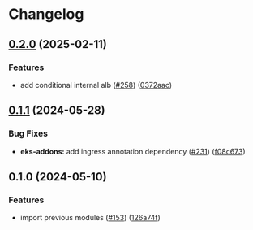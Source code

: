 # Changelog

## [0.2.0](https://github.com/kloia/platform-modules/compare/aws-eks-addons-v0.1.1...aws-eks-addons-v0.2.0) (2025-02-11)


### Features

* add conditional internal alb ([#258](https://github.com/kloia/platform-modules/issues/258)) ([0372aac](https://github.com/kloia/platform-modules/commit/0372aacdd2ebb7f502104d6fc30d4dcfbc39e510))

## [0.1.1](https://github.com/kloia/platform-modules/compare/aws-eks-addons-v0.1.0...aws-eks-addons-v0.1.1) (2024-05-28)


### Bug Fixes

* **eks-addons:** add ingress annotation dependency ([#231](https://github.com/kloia/platform-modules/issues/231)) ([f08c673](https://github.com/kloia/platform-modules/commit/f08c673e4e5493f9bc9f9dc9e07251027f058f53))

## 0.1.0 (2024-05-10)


### Features

* import previous modules ([#153](https://github.com/kloia/platform-modules/issues/153)) ([126a74f](https://github.com/kloia/platform-modules/commit/126a74f8430ca971e61740f72de776dee210bb55))
